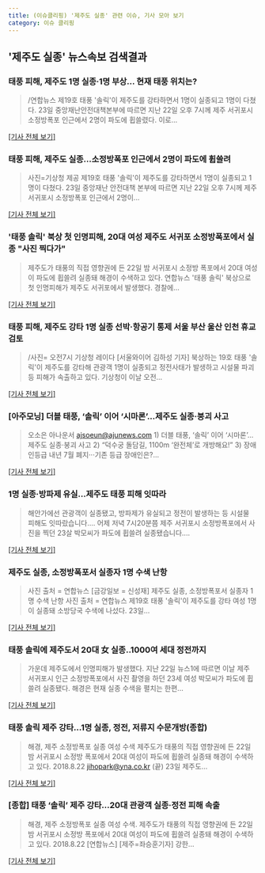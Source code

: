 ```yaml
---
title: (이슈클리핑) '제주도 실종' 관련 이슈, 기사 모아 보기
category: 이슈 클리핑
---
```

## **'제주도 실종'** 뉴스속보 검색결과
### 태풍 피해, 제주도 1명 실종·1명 부상… 현재 태풍 위치는?

>/연합뉴스 제19호 태풍 '솔릭'이 제주도를 강타하면서 1명이 실종되고 1명이 다쳤다. 23일 중앙재난안전대책본부에 따르면 지난 22일 오후 7시께 제주 서귀포시 소정방폭포 인근에서 2명이 파도에 휩쓸렸다. 이로...

[[기사 전체 보기]](http://www.kyeongin.com/main/view.php?key=20180823010007250)

### 태풍 피해, 제주도 실종…소정방폭포 인근에서 2명이 파도에 휩쓸려

>사진=기상청 제공 제19호 태풍 '솔릭'이 제주도를 강타하면서 1명이 실종되고 1명이 다쳤다. 23일 중앙재난 안전대책 본부에 따르면 지난 22일 오후 7시께 제주 서귀포시 소정방폭포 인근에서 2명이...

[[기사 전체 보기]](http://www.hkbs.co.kr/news/articleView.html?idxno=480832)

### '태풍 솔릭' 북상 첫 인명피해, 20대 여성 제주도 서귀포 소정방폭포에서 실종 "사진 찍다가"

>제주도가 태풍의 직접 영향권에 든 22일 밤 서귀포시 소정방 폭포에서 20대 여성이 파도에 휩쓸려 실종돼 해경이 수색하고 있다. 연합뉴스 '태풍 솔릭' 북상으로 첫 인명피해가 제주도 서귀포에서 발생했다. 경찰에...

[[기사 전체 보기]](http://news.imaeil.com/Society/2018082308575415799)

### 태풍 피해, 제주도 강타 1명 실종 선박·항공기 통제 서울 부산 울산 인천 휴교 검토

>/사진= 오전7시 기상청 레이다 [서울와이어 김하성 기자] 북상하는 19호 태풍 '솔릭'이 제주도를 강타해 관광객 1명이 실종되고 정전사태가 발생하고  시설물 파괴등 피해가 속출하고 있다.   기상청이 이날 오전...

[[기사 전체 보기]](http://www.seoulwire.com/news/articleView.html?idxno=23653)

### [아주모닝] 더블 태풍, ‘솔릭’ 이어 ‘시마론’...제주도 실종·붕괴 사고

>오소은 아나운서 ajsoeun@ajunews.com 1) 더블 태풍, ‘솔릭’ 이어 ‘시마론’...제주도 실종·붕괴 사고 2) “덕수궁 돌담길, 1100m ‘완전체’로 개방해요!” 3) 장애인등급 내년 7월 폐지···기존 등급 장애인은?...

[[기사 전체 보기]](http://www.ajunews.com/view/20180823080013835)

### 1명 실종·방파제 유실…제주도 태풍 피해 잇따라

>해안가에선 관광객이 실종됐고, 방파제가 유실되고 정전이 발생하는 등 시설물 피해도 잇따랐습니다.... 어제 저녁 7시20분쯤 제주 서귀포시 소정방폭포에서 사진을 찍던 23살 박모씨가 파도에 휩쓸려 실종됐습니다....

[[기사 전체 보기]](http://news.tvchosun.com/site/data/html_dir/2018/08/23/2018082390024.html)

### 제주도 실종, 소정방폭포서 실종자 1명 수색 난항

>사진 출처 = 연합뉴스 [금강일보 = 신성재] 제주도 실종, 소정방폭포서 실종자 1명 수색 난항 사진 출처 = 연합뉴스 제19호 태풍 '솔릭'이 제주도를 강타 여성 1명이 실종돼 소방당국 수색에 나섰다. 23일...

[[기사 전체 보기]](http://www.ggilbo.com/news/articleView.html?idxno=538749)

### 태풍 솔릭에 제주도서 20대 女 실종..1000여 세대 정전까지

>가운데 제주도에서 인명피해가 발생했다. 지난 22일 뉴스1에 따르면 이날 제주 서귀포시 인근 소정방폭포에서 사진 촬영을 하던 23세 여성 박모씨가 파도에 휩쓸려 실종됐다. 해경은 현재 실종 수색을 펼치는 한편...

[[기사 전체 보기]](http://star.mt.co.kr/stview.php?no=2018082304120477601)

### 태풍 솔릭 제주 강타…1명 실종, 정전, 저류지 수문개방(종합)

>해경, 제주 소정방폭포 실종 여성 수색 제주도가 태풍의 직접 영향권에 든 22일 밤 서귀포시 소정방 폭포에서 20대 여성이 파도에 휩쓸려 실종돼 해경이 수색하고 있다. 2018.8.22 jihopark@yna.co.kr (끝) 23일 제주도...

[[기사 전체 보기]](http://app.yonhapnews.co.kr/YNA/Basic/SNS/r.aspx?c=AKR20180823001151056&did=1195m)

### [종합] 태풍 ‘솔릭’ 제주 강타…20대 관광객 실종·정전 피해 속출

>해경, 제주 소정방폭포 실종 여성 수색. 제주도가 태풍의 직접 영향권에 든 22일 밤 서귀포시 소정방 폭포에서 20대 여성이 파도에 휩쓸려 실종돼 해경이 수색하고 있다. 2018.8.22 [연합뉴스] [제주=좌승훈기자] 강한...

[[기사 전체 보기]](http://www.fnnews.com/news/201808230622395707)


